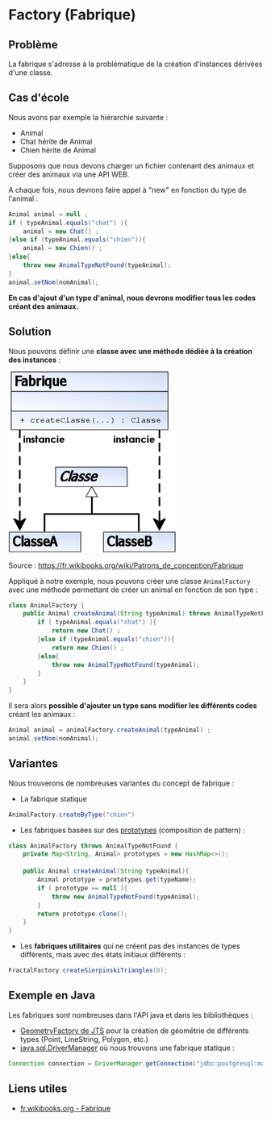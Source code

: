 
# Factory (Fabrique)

## Problème

La fabrique s'adresse à la problématique de la création d'instances dérivées d'une classe.

## Cas d'école

Nous avons par exemple la hiérarchie suivante :

* Animal
* Chat hérite de Animal
* Chien hérite de Animal

Supposons que nous devons charger un fichier contenant des animaux et créer des animaux via une API WEB.

A chaque fois, nous devrons faire appel à "new" en fonction du type de l'animal :

```java
Animal animal = null ;
if ( typeAnimal.equals("chat") ){
    animal = new Chat() ;
}else if (typeAnimal.equals("chien")){
    animal = new Chien() ;
}else{
    throw new AnimalTypeNotFound(typeAnimal);
}
animal.setNom(nomAnimal);
```

**En cas d'ajout d'un type d'animal, nous devrons modifier tous les codes créant des animaux.**


## Solution

Nous pouvons définir une **classe avec une méthode dédiée à la création des instances** :

![UML Fabrique](uml/UML_DP_Fabrique.png)

Source : https://fr.wikibooks.org/wiki/Patrons_de_conception/Fabrique

Appliqué à notre exemple, nous pouvons créer une classe `AnimalFactory` avec une méthode permettant de créer un animal en fonction de son type :

```java
class AnimalFactory {
    public Animal createAnimal(String typeAnimal) throws AnimalTypeNotFound {
        if ( typeAnimal.equals("chat") ){
            return new Chat() ;
        }else if (typeAnimal.equals("chien")){
            return new Chien() ;
        }else{
            throw new AnimalTypeNotFound(typeAnimal);
        }
    }
}
```

Il sera alors **possible d'ajouter un type sans modifier les différents codes** créant les animaux :

```java
Animal animal = animalFactory.createAnimal(typeAnimal) ;
animal.setNom(nomAnimal);
```

## Variantes

Nous trouverons de nombreuses variantes du concept de fabrique :

* La fabrique statique

```java
AnimalFactory.createByType("chien")
```

* Les fabriques basées sur des [prototypes](Prototype.md) (composition de pattern) :

```java
class AnimalFactory throws AnimalTypeNotFound {
    private Map<String, Animal> prototypes = new HashMap<>();

    public Animal createAnimal(String typeAnimal){
        Animal prototype = prototypes.get(typeName);
        if ( prototype == null ){
            throw new AnimalTypeNotFound(typeAnimal);
        }
        return prototype.clone();
    }
}
```

* Les **fabriques utilitaires** qui ne créent pas des instances de types différents, mais avec des états initiaux différents :

```java
FractalFactory.createSierpinskiTriangles(8);
```


## Exemple en Java

Les fabriques sont nombreuses dans l'API java et dans les bibliothèques :

* [GeometryFactory de JTS](https://locationtech.github.io/jts/javadoc/org/locationtech/jts/geom/GeometryFactory.html) pour la création de géométrie de différents types (Point, LineString, Polygon, etc.)
* [java.sql.DriverManager](https://docs.oracle.com/javase/8/docs/api/java/sql/DriverManager.html) où nous trouvons une fabrique statique :

```java
Connection connection = DriverManager.getConnection("jdbc:postgresql:mabase")
```

## Liens utiles

* [fr.wikibooks.org - Fabrique](https://fr.wikibooks.org/wiki/Patrons_de_conception/Fabrique)

